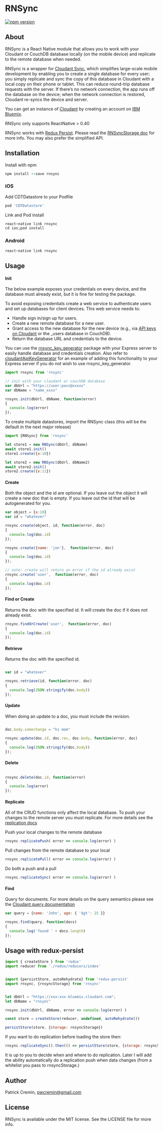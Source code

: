 # RNSync
[![npm version](https://badge.fury.io/js/rnsync.svg)](https://badge.fury.io/js/rnsync)

## About

RNSync is a React Native module that allows you to work with your Cloudant or CouchDB database locally (on the mobile device) and replicate to the remote database when needed.

RNSync is a wrapper for [Cloudant Sync](https://github.com/cloudant/CDTDatastore), which simplifies large-scale mobile development by enabling you to create a single database for every user; you simply replicate and sync the copy of this database in Cloudant with a local copy on their phone or tablet. This can reduce round-trip database requests with the server. If there’s no network connection, the app runs off the database on the device; when the network connection is restored, Cloudant re-syncs the device and server.

You can get an instance of [Cloudant](http://bit.ly/2eH8lbY) by creating an account on [IBM Bluemix](http://bit.ly/2fYtrCz).

RNSync only supports ReactNative > 0.40

RNSync works with [Redux Persist](https://github.com/rt2zz/redux-persist).  Please read the [RNSyncStorage doc](RNSyncStorage.md) for more info.  You may also prefer the simplified API.
 
 
## Installation

Install with npm
```ruby
npm install --save rnsync
```

### iOS

Add CDTDatastore to your Podfile

```ruby
pod 'CDTDatastore'
```

Link and Pod install

```ruby
react-native link rnsync
cd ios;pod install
```
### Android

```ruby
react-native link rnsync
```


## Usage

#### Init

The below example exposes your credentials on every device, and the database must already exist, but it is fine for testing the package. 

To avoid exposing credentials create a web service to authenticate users and set up databases for client devices. This web service needs to:

- Handle sign in/sign up for users.
- Create a new remote database for a new user.
- Grant access to the new database for the new device (e.g., via [API keys on Cloudant](https://cloudant.com/for-developers/faq/auth/) or the _users database in CouchDB).
- Return the database URL and credentials to the device.

You can use the [rnsync_key_generator](https://github.com/pwcremin/rnsync_key_generator) package with your Express server to easily handle database and credentials creation. Also refer to [cloudantApiKeyGenerator](cloudantApiKeyGenerator) for an example of adding this functionality to your Express server if you do not wish to use rnsync_key_generator.
 
```javascript
import rnsync from 'rnsync'

// init with your cloudant or couchDB database
var dbUrl = "https://user:pass@xxxxx"
var dbName = "name_xxxx"

rnsync.init(dbUrl, dbName, function(error)
{
  console.log(error)
});
```

To create multiple datastores, import the RNSync class (this will be the default in the next major release)
```javascript
import {RNSync} from 'rnsync'

let store1 = new RNSync(dbUrl, dbName)
await store1.init()
store1.create({x:10})

let store2 = new RNSync(dbUrl, dbName2)
await store2.init()
store2.create({x:11})
```

#### Create

Both the object and the id are optional.  If you leave out the object it will create a new doc that is empty.  If you leave
out the id that will be autogenerated for you.
```javascript
var object = {x:10}
var id = "whatever"

rnsync.create(object, id, function(error, doc)
{
  console.log(doc.id)
});

rnsync.create({name: 'jon'},  function(error, doc)
{
  console.log(doc.id)
});

// note: create will return an error if the id already exist
rnsync.create('user',  function(error, doc)
{
  console.log(doc.id)
});

```

#### Find or Create

Returns the doc with the specified id.  It will create the doc if it does not already exist.

```javascript
rnsync.findOrCreate('user',  function(error, doc)
{
  console.log(doc.id)
});
```

#### Retrieve

Returns the doc with the specified id.

```javascript

var id = "whatever"

rnsync.retrieve(id, function(error, doc)
{
  console.log(JSON.stringify(doc.body))
});
```

#### Update

When doing an update to a doc, you must include the revision.

```javascript

doc.body.somechange = "hi mom"

rnsync.update(doc.id, doc.rev, doc.body, function(error, doc)
{
  console.log(JSON.stringify(doc.body))
});
```

#### Delete

```javascript

rnsync.delete(doc.id, function(error)
{
  console.log(error)
});
```

#### Replicate

All of the CRUD functions only affect the local database.  To push your changes to the remote server you must replicate.  For more details see the [replication docs](https://github.com/cloudant/CDTDatastore/blob/master/doc/replication.md)

Push your local changes to the remote database
```javascript
rnsync.replicatePush( error => console.log(error) )
```

Pull changes from the remote database to your local
```javascript
rnsync.replicatePull( error => console.log(error) )
```

Do both a push and a pull
```javascript
rnsync.replicateSync( error => console.log(error) )
```
#### Find

Query for documents.  For more details on the query semantics please see the [Cloudant query documentation](https://github.com/cloudant/CDTDatastore/blob/master/doc/query.md)

```javascript
var query = {name: 'John', age: { '$gt': 25 }}

rnsync.find(query, function(docs)
{
  console.log('found ' + docs.length)
});
```

## Usage with redux-persist

```javascript
import { createStore } from 'redux'
import reducer from './redux/reducers/index'


import {persistStore, autoRehydrate} from 'redux-persist'
import rnsync, {rnsyncStorage} from 'rnsync'


let dbUrl = "https://xxx:xxx-bluemix.cloudant.com";
let dbName = "rnsync"

rnsync.init(dbUrl, dbName, error => console.log(error) )

const store = createStore(reducer, undefined, autoRehydrate())

persistStore(store, {storage: rnsyncStorage})
```

If you want to do replication before loading the store then:
```javascript
rnsync.replicateSync().then(() => persistStore(store, {storage: rnsyncStorage}))
```

It is up to you to decide when and where to do replication.  Later I will add the ability automatically do a replication push when data changes (from a whitelist you pass to rnsyncStorage.)

## Author

Patrick Cremin, pwcremin@gmail.com

## License

RNSync is available under the MIT license. See the LICENSE file for more info.
